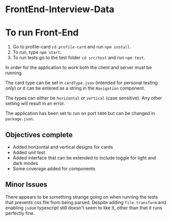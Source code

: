 # FrontEnd-Interview-Data

# To run Front-End

1. Go to profile-card `cd profile-card` and run `npm install`.
2. To run, type `npm start`.
3. To run tests go to the test folder `cd src/test` and run `npm test`.

In order for the application to work both the client and server must be running.

The card type can be set in `cardType.json` (intended for personal testing only) or it can be entered
as a string in the `Navigation` component.

The types can either be `horizontal` or `vertical` (case sensitive). Any other setting will result in 
an error.

The application has been set to run on port `5000` but can be changed in `package.json`.

## Objectives complete

* Added horizontal and vertical designs for cards
* Added unit test
* Added interface that can be extended to include toggle for light and dark modes
* Some coverage added for components

## Minor Issues

There appears to be something strange going on when running the tests
that prevents css file from being parsed. Despite adding `file.transform` and
enabling `jsdom` typescript still doesn't seem to like it, other than that
it runs perfectly fine.
